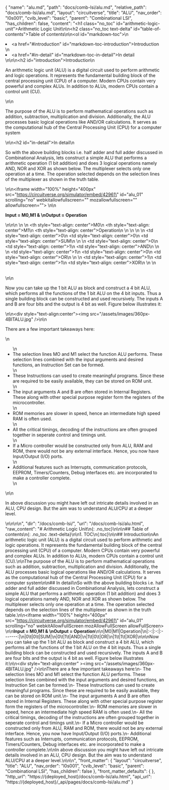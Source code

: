 {
  "name": "alu.md",
  "path": "docs/comb-lsi/alu.md",
  "relative_path": "docs/comb-lsi/alu.md",
  "layout": "circuitverse",
  "title": "ALU",
  "nav_order": "l0s001",
  "cvib_level": "basic",
  "parent": "Combinational LSI",
  "has_children": false,
  "content": "<h1 class=\"no_toc\" id=\"arithmetic-logic-unit\">Arithmetic Logic Unit</h1>\n\n<h2 class=\"no_toc text-delta\" id=\"table-of-contents\">Table of contents</h2>\n\n<ol id=\"markdown-toc\">\n  <li><a href=\"#introduction\" id=\"markdown-toc-introduction\">Introduction</a></li>\n  <li><a href=\"#in-detail\" id=\"markdown-toc-in-detail\">In detail</a></li>\n</ol>\n\n<h2 id=\"introduction\">Introduction</h2>\n<p>An arithmetic logic unit (ALU) is a digital circuit used to perform arithmetic and logic operations. It represents the fundamental building block of the central processing unit (CPU) of a computer. Modern CPUs contain very powerful and complex ALUs. In addition to ALUs, modern CPUs contain a control unit (CU).</p>\n\n<p>The purpose of the ALU is to perform mathematical operations such as addition, subtraction, multiplication and division. Additionally, the ALU processes basic logical operations like AND/OR calculations. It serves as the computational hub of the Central Processing Unit (CPU) for a computer system</p>\n\n<h2 id=\"in-detail\">In detail</h2>\n<p>So with the above building blocks i.e. half adder and full adder discussed in Combinational Analysis, lets construct a simple ALU that performs a arithmetic operation (1 bit addition) and does 3 logical operations namely AND, NOR and XOR as shown below. The multiplexer selects only one operation at a time. The operation selected depends on the selection lines of the multiplexer as shown in the truth table.</p>\n\n<iframe width=\"100%\" height=\"400px\" src=\"https://circuitverse.org/simulator/embed/42961\" id=\"alu_01\" scrolling=\"no\" webkitallowfullscreen=\"\" mozallowfullscreen=\"\" allowfullscreen=\"\"> </iframe>\n\n<p><strong>Input = M0,M1 &amp; \nOutput = Operation</strong></p>\n\n<table>\n  <thead>\n    <tr>\n      <th style=\"text-align: center\">M0</th>\n      <th style=\"text-align: center\">M1</th>\n      <th style=\"text-align: center\">Operation</th>\n    </tr>\n  </thead>\n  <tbody>\n    <tr>\n      <td style=\"text-align: center\">0</td>\n      <td style=\"text-align: center\">0</td>\n      <td style=\"text-align: center\">SUM</td>\n    </tr>\n    <tr>\n      <td style=\"text-align: center\">0</td>\n      <td style=\"text-align: center\">1</td>\n      <td style=\"text-align: center\">AND</td>\n    </tr>\n    <tr>\n      <td style=\"text-align: center\">1</td>\n      <td style=\"text-align: center\">0</td>\n      <td style=\"text-align: center\">OR</td>\n    </tr>\n    <tr>\n      <td style=\"text-align: center\">1</td>\n      <td style=\"text-align: center\">1</td>\n      <td style=\"text-align: center\">XOR</td>\n    </tr>\n  </tbody>\n</table>\n\n<p>Now you can take up the 1 bit ALU as block and construct a 4 bit ALU, which performs all the functions of the 1 bit ALU on the 4 bit inputs. Thus a single building block can be constructed and used recursively. The inputs A and B are four bits and the output is 4 bit as well. Figure below illustrates it:</p>\n\n<div style=\"text-align:center\"><img src=\"/assets/images/360px-4BITALU.jpg\" /></div>\n\n<p>There are a few important takeaways here:</p>\n<ul>\n  <li>The selection lines MO and M1 select the function ALU performs. These selection lines combined with the input arguments and desired functions, an Instruction Set can be formed.</li>\n  <li>These Instructions can used to create meaningful programs. Since these are required to be easily available, they can be stored on ROM unit.</li>\n  <li>The input arguments A and B are often stored in Internal Registers. These along with other special purpose register form the registers of the microcontroller.</li>\n  <li>ROM memories are slower in speed, hence an intermediate high speed RAM is often used.</li>\n  <li>All the critical timings, decoding of the instructions are often grouped together in seperate control and timings unit.</li>\n  <li>If a Micro controller would be constructed only from ALU, RAM and ROM, there would not be any external interface. Hence, you now have Input/Output (I/O) ports.</li>\n  <li>Additional features such as Interrupts, communication protocols, EEPROM, Timers/Counters, Debug interfaces etc. are incorporated to make a controller complete.</li>\n</ul>\n\n<p>In above discussion you might have left out intricate details involved in an ALU, CPU design. But the aim was to understand ALU/CPU at a deeper level.</p>\n\n<style>\nimg{\n    max-width:50%;\n}\n</style>\n\n",
  "dir": "/docs/comb-lsi/",
  "url": "/docs/comb-lsi/alu.html",
  "raw_content": "# Arithmetic Logic Unit\n{: .no_toc}\n\n\n## Table of contents\n{: .no_toc .text-delta}\n\n1. TOC\n{:toc}\n\n## Introduction\nAn arithmetic logic unit (ALU) is a digital circuit used to perform arithmetic and logic operations. It represents the fundamental building block of the central processing unit (CPU) of a computer. Modern CPUs contain very powerful and complex ALUs. In addition to ALUs, modern CPUs contain a control unit (CU).\n\nThe purpose of the ALU is to perform mathematical operations such as addition, subtraction, multiplication and division. Additionally, the ALU processes basic logical operations like AND/OR calculations. It serves as the computational hub of the Central Processing Unit (CPU) for a computer system\n\n## In detail\nSo with the above building blocks i.e. half adder and full adder discussed in Combinational Analysis, lets construct a simple ALU that performs a arithmetic operation (1 bit addition) and does 3 logical operations namely AND, NOR and XOR as shown below. The multiplexer selects only one operation at a time. The operation selected depends on the selection lines of the multiplexer as shown in the truth table.\n\n<iframe width=\"100%\" height=\"400px\" src=\"https://circuitverse.org/simulator/embed/42961\" id=\"alu_01\" scrolling=\"no\" webkitAllowFullScreen mozAllowFullScreen allowFullScreen> </iframe>\n\n**Input = M0,M1 & \nOutput = Operation**\n\n|M0|M1|Operation|\n|:-:|:-:|:-------:|\n|0\t|0\t|SUM|\n|0\t|1\t|AND|\n|1\t|0\t|OR|\n|1\t|1\t|XOR|\n\n\nNow you can take up the 1 bit ALU as block and construct a 4 bit ALU, which performs all the functions of the 1 bit ALU on the 4 bit inputs. Thus a single building block can be constructed and used recursively. The inputs A and B are four bits and the output is 4 bit as well. Figure below illustrates it:\n\n<div style=\"text-align:center\" ><img src=\"/assets/images/360px-4BITALU.jpg\" /></div>\n\nThere are a few important takeaways here:\n- The selection lines MO and M1 select the function ALU performs. These selection lines combined with the input arguments and desired functions, an Instruction Set can be formed.\n- These Instructions can used to create meaningful programs. Since these are required to be easily available, they can be stored on ROM unit.\n- The input arguments A and B are often stored in Internal Registers. These along with other special purpose register form the registers of the microcontroller.\n- ROM memories are slower in speed, hence an intermediate high speed RAM is often used.\n- All the critical timings, decoding of the instructions are often grouped together in seperate control and timings unit.\n- If a Micro controller would be constructed only from ALU, RAM and ROM, there would not be any external interface. Hence, you now have Input/Output (I/O) ports.\n- Additional features such as Interrupts, communication protocols, EEPROM, Timers/Counters, Debug interfaces etc. are incorporated to make a controller complete.\n\nIn above discussion you might have left out intricate details involved in an ALU, CPU design. But the aim was to understand ALU/CPU at a deeper level.\n\n<style>\nimg{\n    max-width:50%;\n}\n</style>\n",
  "front_matter": {
    "layout": "circuitverse",
    "title": "ALU",
    "nav_order": "l0s001",
    "cvib_level": "basic",
    "parent": "Combinational LSI",
    "has_children": false
  },
  "front_matter_defaults": {
  },
  "http_url": "https://{deployed_host}/docs/comb-lsi/alu.html",
  "api_url": "https://{deployed_host}/_api/pages/docs/comb-lsi/alu.md"
}